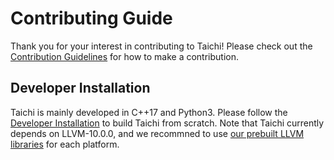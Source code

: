 # Contributing Guide

Thank you for your interest in contributing to Taichi! Please check out the [Contribution Guidelines](https://docs.taichi.graphics/lang/articles/contribution/contributor_guide) for how to make a contribution.

## Developer Installation

Taichi is mainly developed in C++17 and Python3. Please follow the [Developer Installation](https://docs.taichi.graphics/lang/articles/contribution/dev_install) to build Taichi from scratch. Note that Taichi currently depends on LLVM-10.0.0, and we recommned to use [our prebuilt LLVM libraries](https://docs.taichi.graphics/lang/articles/contribution/dev_install#installing-dependencies) for each platform.
